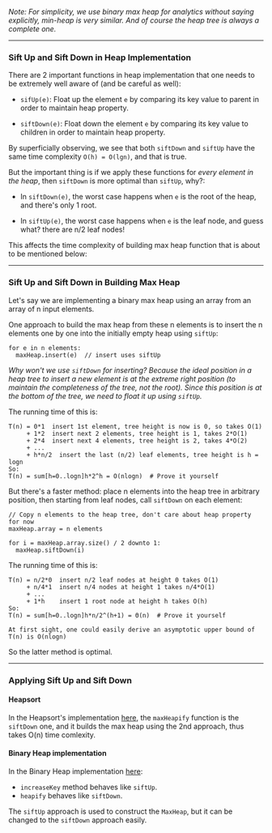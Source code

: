 _Note: For simplicity, we use binary max heap for analytics without saying explicitly, min-heap is very similar. And of course the heap tree is always a complete one._

---

### Sift Up and Sift Down in Heap Implementation

There are 2 important functions in heap implementation that one needs to be extremely well aware of (and be careful as well):

  - `sifUp(e)`: Float up the element `e` by comparing its key value to parent in order to maintain heap property.

  - `siftDown(e)`: Float down the element `e` by comparing its key value to children in order to maintain heap property.

By superficially observing, we see that both `siftDown` and `siftUp` have the same time complexity `O(h) = O(lgn)`, and that is true.

But the important thing is if we apply these functions for _every element in the heap_, then `siftDown` is more optimal than `siftUp`, why?:

  - In `siftDown(e)`, the worst case happens when `e` is the root of the heap, and there's only 1 root.

  - In `siftUp(e)`, the worst case happens when `e` is the leaf node, and guess what? there are n/2 leaf nodes!

This affects the time complexity of building max heap function that is about to be mentioned below:

---

### Sift Up and Sift Down in Building Max Heap

Let's say we are implementing a binary max heap using an array from an array of n input elements.

One approach to build the max heap from these n elements is to insert the n elements one by one into the initially empty heap using `siftUp`:

```
for e in n elements:
  maxHeap.insert(e)  // insert uses siftUp
```

_Why won't we use `siftDown` for inserting? Because the ideal position in a heap tree to insert a new element is at the extreme right position (to maintain the completeness of the tree, not the root). Since this position is at the bottom of the tree, we need to float it up using `siftUp`._

The running time of this is:

```
T(n) = 0*1  insert 1st element, tree height is now is 0, so takes O(1)
     + 1*2  insert next 2 elements, tree height is 1, takes 2*O(1)
     + 2*4  insert next 4 elements, tree height is 2, takes 4*O(2)
     + ...
     + h*n/2  insert the last (n/2) leaf elements, tree height is h = logn
So:
T(n) = sum[h=0..logn]h*2^h = O(nlogn)  # Prove it yourself
```

But there's a faster method: place n elements into the heap tree in arbitrary position, then starting from leaf nodes, call `siftDown` on each element:


```
// Copy n elements to the heap tree, don't care about heap property for now
maxHeap.array = n elements

for i = maxHeap.array.size() / 2 downto 1:
  maxHeap.siftDown(i)
```

The running time of this is:

```
T(n) = n/2*0  insert n/2 leaf nodes at height 0 takes O(1)
     + n/4*1  insert n/4 nodes at height 1 takes n/4*O(1)
     + ...
     + 1*h    insert 1 root node at height h takes O(h)
So:
T(n) = sum[h=0..logn]h*n/2^(h+1) = Θ(n)  # Prove it yourself

At first sight, one could easily derive an asymptotic upper bound of T(n) is O(nlogn)
```

So the latter method is optimal.

---

### Applying Sift Up and Sift Down

#### Heapsort

In the Heapsort's implementation [here](../algorithms/heap-sort.cpp), the `maxHeapify` function is the `siftDown` one, and it builds the max heap using the 2nd approach, thus takes O(n) time comlexity.

#### Binary Heap implementation

In the Binary Heap implementation [here](binary-heap.cpp):
  - `increaseKey` method behaves like `siftUp`.
  - `heapify` behaves like `siftDown`.

The `siftUp` approach is used to construct the `MaxHeap`, but it can be changed to the `siftDown` approach easily.
